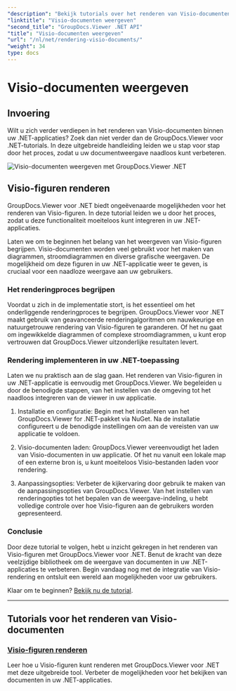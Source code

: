 ```yaml
---
"description": "Bekijk tutorials over het renderen van Visio-documenten met GroupDocs.Viewer voor .NET. Leer hoe u moeiteloos de mogelijkheden voor het bekijken van documenten in uw .NET-applicaties kunt verbeteren."
"linktitle": "Visio-documenten weergeven"
"second_title": "GroupDocs.Viewer .NET API"
"title": "Visio-documenten weergeven"
"url": "/nl/net/rendering-visio-documents/"
"weight": 34
type: docs
---
```

# Visio-documenten weergeven

## Invoering

Wilt u zich verder verdiepen in het renderen van Visio-documenten binnen uw .NET-applicaties? Zoek dan niet verder dan de GroupDocs.Viewer voor .NET-tutorials. In deze uitgebreide handleiding leiden we u stap voor stap door het proces, zodat u uw documentweergave naadloos kunt verbeteren.

![Visio-documenten weergeven met GroupDocs.Viewer .NET](/viewer/rendering-visio-documents/image.png)

## Visio-figuren renderen

GroupDocs.Viewer voor .NET biedt ongeëvenaarde mogelijkheden voor het renderen van Visio-figuren. In deze tutorial leiden we u door het proces, zodat u deze functionaliteit moeiteloos kunt integreren in uw .NET-applicaties.

Laten we om te beginnen het belang van het weergeven van Visio-figuren begrijpen. Visio-documenten worden veel gebruikt voor het maken van diagrammen, stroomdiagrammen en diverse grafische weergaven. De mogelijkheid om deze figuren in uw .NET-applicatie weer te geven, is cruciaal voor een naadloze weergave aan uw gebruikers.

### Het renderingproces begrijpen

Voordat u zich in de implementatie stort, is het essentieel om het onderliggende renderingproces te begrijpen. GroupDocs.Viewer voor .NET maakt gebruik van geavanceerde renderingalgoritmen om nauwkeurige en natuurgetrouwe rendering van Visio-figuren te garanderen. Of het nu gaat om ingewikkelde diagrammen of complexe stroomdiagrammen, u kunt erop vertrouwen dat GroupDocs.Viewer uitzonderlijke resultaten levert.

### Rendering implementeren in uw .NET-toepassing

Laten we nu praktisch aan de slag gaan. Het renderen van Visio-figuren in uw .NET-applicatie is eenvoudig met GroupDocs.Viewer. We begeleiden u door de benodigde stappen, van het instellen van de omgeving tot het naadloos integreren van de viewer in uw applicatie.

1. Installatie en configuratie: Begin met het installeren van het GroupDocs.Viewer for .NET-pakket via NuGet. Na de installatie configureert u de benodigde instellingen om aan de vereisten van uw applicatie te voldoen.

2. Visio-documenten laden: GroupDocs.Viewer vereenvoudigt het laden van Visio-documenten in uw applicatie. Of het nu vanuit een lokale map of een externe bron is, u kunt moeiteloos Visio-bestanden laden voor rendering.

3. Aanpassingsopties: Verbeter de kijkervaring door gebruik te maken van de aanpassingsopties van GroupDocs.Viewer. Van het instellen van renderingopties tot het bepalen van de weergave-indeling, u hebt volledige controle over hoe Visio-figuren aan de gebruikers worden gepresenteerd.

### Conclusie

Door deze tutorial te volgen, hebt u inzicht gekregen in het renderen van Visio-figuren met GroupDocs.Viewer voor .NET. Benut de kracht van deze veelzijdige bibliotheek om de weergave van documenten in uw .NET-applicaties te verbeteren. Begin vandaag nog met de integratie van Visio-rendering en ontsluit een wereld aan mogelijkheden voor uw gebruikers.

Klaar om te beginnen? [Bekijk nu de tutorial](./render-visio-figures/).

---

## Tutorials voor het renderen van Visio-documenten
### [Visio-figuren renderen](./render-visio-figures/)
Leer hoe u Visio-figuren kunt renderen met GroupDocs.Viewer voor .NET met deze uitgebreide tool. Verbeter de mogelijkheden voor het bekijken van documenten in uw .NET-applicaties.